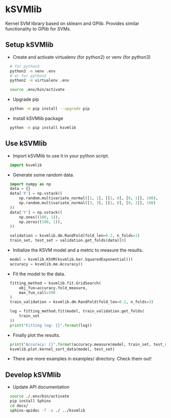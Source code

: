 
kSVMlib
=======

Kernel SVM library based on sklearn and GPlib.
Provides similar functionality to GPlib for SVMs.

Setup kSVMlib
-------------

- Create and activate virtualenv (for python2) or
  venv (for python3)

```bash
  # for python3
  python3 -m venv .env
  # or for python2
  python2 -m virtualenv .env

  source .env/bin/activate
```

- Upgrade pip

```bash
  python -m pip install --upgrade pip
```

- Install kSVMlib package

```bash
  python -m pip install ksvmlib
```


Use kSVMlib
----------------------

- Import kSVMlib to use it in your python script.

```python
  import ksvmlib
```

- Generate some random data.

```python
  import numpy as np
  data = {}
  data['X'] = np.vstack((
      np.random.multivariate_normal([1, 1], [[1, 0], [0, 1]], 100),
      np.random.multivariate_normal([3, 3], [[1, 0], [0, 1]], 100)
  ))
  data['Y'] = np.vstack((
      np.ones((100, 1)),
      np.zeros((100, 1)),
  ))

  validation = ksvmlib.dm.RandFold(fold_len=0.2, n_folds=1)
  train_set, test_set = validation.get_folds(data)[0]
```

- Initialize the KSVM model and a metric to measure the results.

```python
  model = ksvmlib.KSVM(ksvmlib.ker.SquaredExponential())
  accuracy = ksvmlib.me.Accuracy()
```

- Fit the model to the data.

```python
  fitting_method = ksvmlib.fit.GridSearch(
      obj_fun=accuracy.fold_measure,
      max_fun_call=300
  )
  train_validation = ksvmlib.dm.RandFold(fold_len=0.2, n_folds=3)

  log = fitting_method.fit(model, train_validation.get_folds(
      train_set
  ))
  print("Fitting log: {}".format(log))
```

- Finally plot the results.

```python
  print("Accuracy: {}".format(accuracy.measure(model, train_set, test_set)))
  ksvmlib.plot.kernel_sort_data(model, test_set)
```

- There are more examples in examples/ directory. Check them out!

Develop kSVMlib
---------------

-  Update API documentation

```bash
  source ./.env/bin/activate
  pip install Sphinx
  cd docs/
  sphinx-apidoc -f -o ./ ../ksvmlib
```
